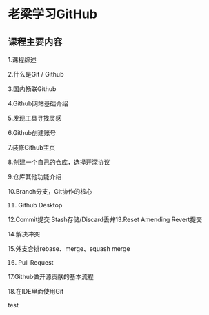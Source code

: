 # 老梁学习GitHub
## 课程主要内容
1.课程综述

2.什么是Git / Github

3.国内畅联Github

4.Github网站基础介绍

5.发现工具寻找灵感

6.Github创建账号

7.装修Github主页

8.创建一个自己的仓库，选择开深协议

9.仓库其他功能介绍

10.Branch分支，Git协作的核心

11. Github Desktop

12.Commit提交 Stash存储/Discard丢弁13.Reset Amending Revert提交

14.解决冲突

15.外支合排rebase、merge、squash merge

16. Pull Request
    
17.Github做开源贡献的基本流程

18.在IDE里面使用Git


test
